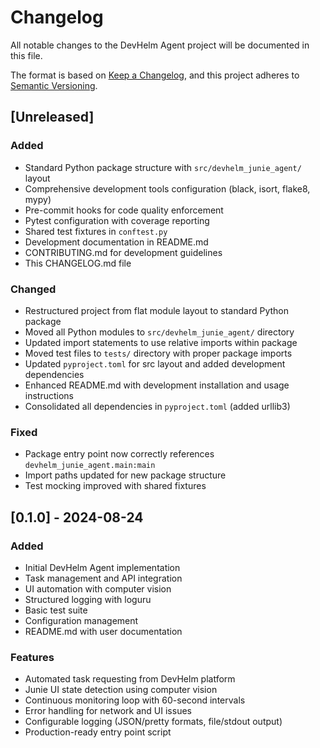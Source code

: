 # Changelog

All notable changes to the DevHelm Agent project will be documented in this file.

The format is based on [Keep a Changelog](https://keepachangelog.com/en/1.0.0/),
and this project adheres to [Semantic Versioning](https://semver.org/spec/v2.0.0.html).

## [Unreleased]

### Added
- Standard Python package structure with `src/devhelm_junie_agent/` layout
- Comprehensive development tools configuration (black, isort, flake8, mypy)
- Pre-commit hooks for code quality enforcement
- Pytest configuration with coverage reporting
- Shared test fixtures in `conftest.py`
- Development documentation in README.md
- CONTRIBUTING.md for development guidelines
- This CHANGELOG.md file

### Changed
- Restructured project from flat module layout to standard Python package
- Moved all Python modules to `src/devhelm_junie_agent/` directory
- Updated import statements to use relative imports within package
- Moved test files to `tests/` directory with proper package imports
- Updated `pyproject.toml` for src layout and added development dependencies
- Enhanced README.md with development installation and usage instructions
- Consolidated all dependencies in `pyproject.toml` (added urllib3)

### Fixed
- Package entry point now correctly references `devhelm_junie_agent.main:main`
- Import paths updated for new package structure
- Test mocking improved with shared fixtures

## [0.1.0] - 2024-08-24

### Added
- Initial DevHelm Agent implementation
- Task management and API integration
- UI automation with computer vision
- Structured logging with loguru
- Basic test suite
- Configuration management
- README.md with user documentation

### Features
- Automated task requesting from DevHelm platform
- Junie UI state detection using computer vision
- Continuous monitoring loop with 60-second intervals
- Error handling for network and UI issues
- Configurable logging (JSON/pretty formats, file/stdout output)
- Production-ready entry point script